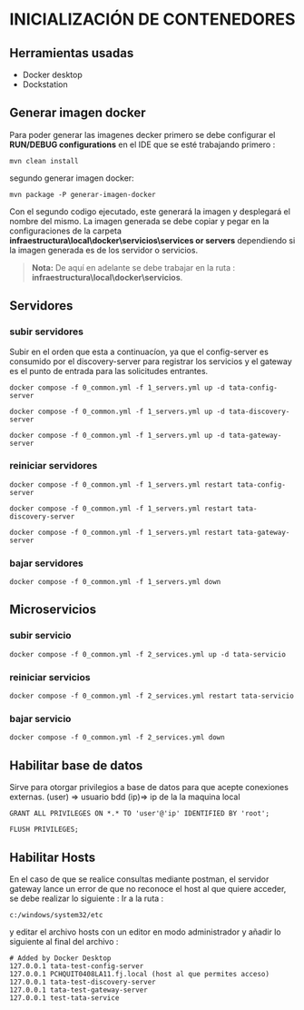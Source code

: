 # INICIALIZACIÓN DE CONTENEDORES

## Herramientas usadas
- Docker desktop
-  Dockstation 

## Generar imagen docker
Para poder generar las imagenes decker primero se debe configurar el **RUN/DEBUG configurations** en el IDE que se esté trabajando primero :
```
mvn clean install
```
segundo generar imagen docker:
```
mvn package -P generar-imagen-docker
```
Con el segundo codigo ejecutado, este generará la imagen y desplegará el nombre del mismo.
La imagen generada se debe copiar y pegar en la configuraciones de la carpeta  **infraestructura\local\docker\servicios\services or servers**
dependiendo si la imagen generada es de los servidor o servicios.

> **Nota:** De aquí en adelante se debe trabajar en la ruta : **infraestructura\local\docker\servicios**.

## Servidores

### subir servidores
Subir en el orden que esta a continuacíon, ya que el config-server es consumido por el discovery-server para registrar los servicios y el gateway es el punto de entrada para las solicitudes entrantes.
```
docker compose -f 0_common.yml -f 1_servers.yml up -d tata-config-server
```
```
docker compose -f 0_common.yml -f 1_servers.yml up -d tata-discovery-server
```
```
docker compose -f 0_common.yml -f 1_servers.yml up -d tata-gateway-server
```
### reiniciar servidores
```
docker compose -f 0_common.yml -f 1_servers.yml restart tata-config-server
```
```
docker compose -f 0_common.yml -f 1_servers.yml restart tata-discovery-server
```
```
docker compose -f 0_common.yml -f 1_servers.yml restart tata-gateway-server
```
### bajar servidores
```
docker compose -f 0_common.yml -f 1_servers.yml down
```

## Microservicios

### subir servicio
```
docker compose -f 0_common.yml -f 2_services.yml up -d tata-servicio
```
### reiniciar servicios
```
docker compose -f 0_common.yml -f 2_services.yml restart tata-servicio
```
### bajar servicio
```
docker compose -f 0_common.yml -f 2_services.yml down
```
## Habilitar base de datos
Sirve para otorgar privilegios a base de datos para que acepte conexiones externas.
(user) => usuario bdd
(ip)=> ip de la la maquina local
```
GRANT ALL PRIVILEGES ON *.* TO 'user'@'ip' IDENTIFIED BY 'root';

FLUSH PRIVILEGES;
```
 ## Habilitar Hosts
 En el caso de que se realice consultas mediante postman, el servidor gateway lance un error de que no reconoce el host al que quiere acceder, se debe realizar lo siguiente : 
 Ir a la ruta : 
 ```
 c:/windows/system32/etc
 ```
  y editar el archivo hosts con un editor en modo administrador
 y añadir lo siguiente al final del archivo :
  ```
 # Added by Docker Desktop
127.0.0.1 tata-test-config-server
127.0.0.1 PCHQUIT0408LA11.fj.local (host al que permites acceso)
127.0.0.1 tata-test-discovery-server
127.0.0.1 tata-test-gateway-server
127.0.0.1 test-tata-service 
  ```

